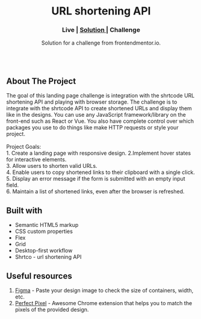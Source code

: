 <h1 align="center">URL shortening API </h1>

<div align="center">
  <h3>
    <a >
      Live
    </a>
    <span> | </span>
    <a href="">
      Solution
    </a>
   <span> | </span>
    <a>
      Challenge
    </a>
  </h3>
</div>
<div align="center">
   Solution for a challenge from  <a >frontendmentor.io</a>.
</div>
<br>
<br>
<br>

## About The Project

<p>The goal of this landing page challenge is integration with the shrtcode URL shortening API and playing with browser storage.
The challenge is to integrate with the shrtcode API to create shortened URLs and display them like in the designs.
You can use any JavaScript framework/library on the front-end such as React or Vue. You also have complete control over which packages you use to do things like make HTTP requests or style your project.
<br><br>Project Goals:
<br>1. Create a landing page with responsive design.
2.Implement hover states for interactive elements.
<br>
3. Allow users to shorten valid URLs.
<br>
4. Enable users to copy shortened links to their clipboard with a single click.
<br>
  5. Display an error message if the form is submitted with an empty input field.
  <br>
  6. Maintain a list of shortened links, even after the browser is refreshed.

## Built with 

- Semantic HTML5 markup
- CSS custom properties
- Flex
- Grid
- Desktop-first workflow
- Shrtco - url shortening API

## Useful resources

1. <a href="https://www.figma.com/">Figma</a> - Paste your design image to check the size of containers, width, etc.
2. <a href="https://chrome.google.com/webstore/detail/perfectpixel-by-welldonec/dkaagdgjmgdmbnecmcefdhjekcoceebi">Perfect Pixel</a> - Awesome Chrome extension that helps you to match the pixels of the provided design.


